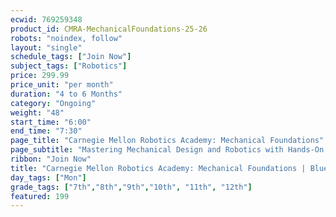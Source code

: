 ```yaml
---
ecwid: 769259348
product_id: CMRA-MechanicalFoundations-25-26
robots: "noindex, follow"
layout: "single"
schedule_tags: ["Join Now"]
subject_tags: ["Robotics"]
price: 299.99
price_unit: "per month"
duration: "4 to 6 Months"
category: "Ongoing"
weight: "48"
start_time: "6:00"
end_time: "7:30"
page_title: "Carnegie Mellon Robotics Academy: Mechanical Foundations"
page_subtitle: "Mastering Mechanical Design and Robotics with Hands-On REV DUO Projects"
ribbon: "Join Now"
title: "Carnegie Mellon Robotics Academy: Mechanical Foundations | Blue Ridge Boost"
day_tags: ["Mon"]
grade_tags: ["7th","8th","9th","10th", "11th", "12th"]
featured: 199
---
```

